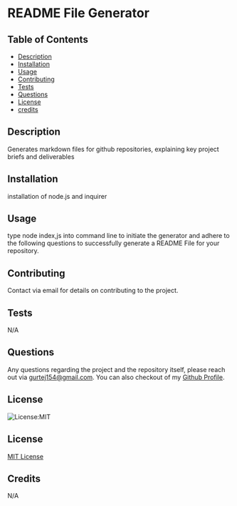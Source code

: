 # README File Generator

  
  ## Table of Contents
  - [Description](#description)
  - [Installation](#installation)
  - [Usage](#usage)
  - [Contributing](#contributing)
  - [Tests](#tests)
  - [Questions](#questions)
  - [License](#license)
  - [credits](#credits)

  ## Description 
  Generates markdown files for github repositories, explaining key project briefs and deliverables

  ## Installation
  installation of node.js and inquirer

  ## Usage
  type node index,js into command line to initiate the generator and adhere to the following questions to successfully generate a README File for your repository.

  ## Contributing
  Contact via email for details on contributing to the project.

  ## Tests
  N/A

  ## Questions
  Any questions regarding the project and the repository itself, please reach out via gurtej154@gmail.com. You can also checkout of my [Github Profile](https://github.com/gurtej154). 

  ## License
  ![License:MIT](https://img.shields.io/badge/MIT-License-yellowgreen)
  ## License
  [MIT License](LICENSE)

  ## Credits
  N/A

